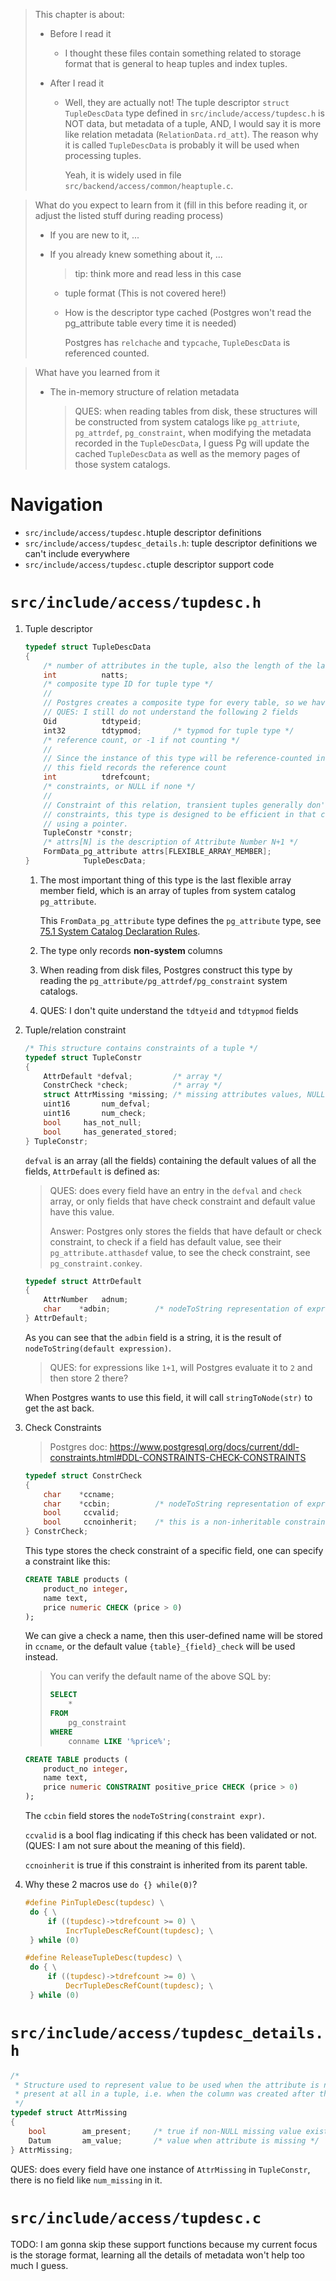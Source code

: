 > This chapter is about:
>
> * Before I read it
>
>   * I thought these files contain something related to storage format that is 
>     general to heap tuples and index tuples.
>
> * After I read it
>
>   * Well, they are actually not! The tuple descriptor `struct TupleDescData` type
>     defined in `src/include/access/tupdesc.h` is NOT data, but metadata of a
>     tuple, AND, I would say it is more like relation metadata (`RelationData.rd_att`).
>     The reason why it is called `TupleDescData` is probably it will be used
>     when processing tuples.
>
>     Yeah, it is widely used in file `src/backend/access/common/heaptuple.c`.

> What do you expect to learn from it (fill in this before reading it, or adjust
> the listed stuff during reading process)
>
> * If you are new to it, ...
> * If you already knew something about it, ... 
>   > tip: think more and read less in this case
>
>   * tuple format (This is not covered here!)
>   * How is the descriptor type cached (Postgres won't read the pg_attribute 
>     table every time it is needed)
>
>     Postgres has `relchache` and `typcache`, `TupleDescData` is referenced 
>     counted.

> What have you learned from it
>
> * The in-memory structure of relation metadata
>  
>   > QUES: when reading tables from disk, these structures will be constructed
>   > from system catalogs like `pg_attriute`, `pg_attrdef`, `pg_constraint`, 
>   > when modifying the metadata recorded in the `TupleDescData`, I guess Pg
>   > will update the cached `TupleDescData` as well as the memory pages of 
>   > those system catalogs.

# Navigation

* `src/include/access/tupdesc.h`tuple descriptor definitions
* `src/include/access/tupdesc_details.h`: tuple descriptor definitions we can't include everywhere
* `src/include/access/tupdesc.c`tuple descriptor support code

# `src/include/access/tupdesc.h`

1. Tuple descriptor

   ```c
   typedef struct TupleDescData
   {			
       /* number of attributes in the tuple, also the length of the last flexible array */
       int			natts;
       /* composite type ID for tuple type */
       //
       // Postgres creates a composite type for every table, so we have this field
       // QUES: I still do not understand the following 2 fields
       Oid			tdtypeid;		
       int32		tdtypmod;		/* typmod for tuple type */
       /* reference count, or -1 if not counting */
       // 
       // Since the instance of this type will be reference-counted in the cache 
       // this field records the reference count
       int			tdrefcount;		
       /* constraints, or NULL if none */
       //
       // Constraint of this relation, transient tuples generally don't have
       // constraints, this type is designed to be efficient in that case, by
       // using a pointer.
       TupleConstr *constr;		
       /* attrs[N] is the description of Attribute Number N+1 */
       FormData_pg_attribute attrs[FLEXIBLE_ARRAY_MEMBER];
   }			TupleDescData;
   ```

   1. The most important thing of this type is the last flexible array member 
      field, which is an array of tuples from system catalog `pg_attribute`.

      This `FromData_pg_attribute` type defines the `pg_attribute` type, see 
      [75.1 System Catalog Declaration Rules][link].
        
      [link]: ../../pg16_docs/Ch75_System_Catalog_Declarations_and_Initial_Contents/75.1_System_Catalog_Declaration_Rules.md

    2. The type only records **non-system** columns

    3. When reading from disk files, Postgres construct this type by reading the
       `pg_attribute/pg_attrdef/pg_constraint` system catalogs.

    4. QUES: I don't quite understand the `tdtyeid` and `tdtypmod` fields

2. Tuple/relation constraint

   ```c
   /* This structure contains constraints of a tuple */
   typedef struct TupleConstr
   {
       AttrDefault *defval;  		/* array */
       ConstrCheck *check;			/* array */
       struct AttrMissing *missing;	/* missing attributes values, NULL if none */
       uint16		num_defval;
       uint16		num_check;
       bool		has_not_null;
       bool		has_generated_stored;
   } TupleConstr;
   ```

   `defval` is an array (all the fields) containing the default values of all the
   fields, `AttrDefault` is defined as:

   > QUES: does every field have an entry in the `defval` and `check` array, or
   > only fields that have check constraint and default value have this value.
   >
   > Answer: Postgres only stores the fields that have default or check constraint,
   > to check if a field has default value, see their `pg_attribute.atthasdef`
   > value, to see the check constraint, see `pg_constraint.conkey`.

   ```c
   typedef struct AttrDefault
   {
       AttrNumber	adnum;
       char	   *adbin;			/* nodeToString representation of expr */
   } AttrDefault;
   ```

   As you can see that the `adbin` field is a string, it is the result of 
   `nodeToString(default expression)`.

   > QUES: for expressions like `1+1`, will Postgres evaluate it to `2` and then
   > store 2 there?

   When Postgres wants to use this field, it will call `stringToNode(str)` to get
   the ast back.

3. Check Constraints

   > Postgres doc: https://www.postgresql.org/docs/current/ddl-constraints.html#DDL-CONSTRAINTS-CHECK-CONSTRAINTS 

   ```c
   typedef struct ConstrCheck
   {
       char	   *ccname;
       char	   *ccbin;			/* nodeToString representation of expr */
       bool		ccvalid;
       bool		ccnoinherit;	/* this is a non-inheritable constraint */
   } ConstrCheck;
   ```

   This type stores the check constraint of a specific field, one can specify a
   constraint like this:

   ```sql
   CREATE TABLE products (
       product_no integer,
       name text,
       price numeric CHECK (price > 0)
   );
   ```

   We can give a check a name, then this user-defined name will be stored in 
   `ccname`, or the default value `{table}_{field}_check` will be used instead.

   > You can verify the default name of the above SQL by:
   >
   > ```sql
   > SELECT
   >	 *
   > FROM
   >     pg_constraint
   > WHERE
   >     conname LIKE '%price%';
   > ```

   ```sql
   CREATE TABLE products (
       product_no integer,
       name text,
       price numeric CONSTRAINT positive_price CHECK (price > 0)
   );
   ```

   The `ccbin` field stores the `nodeToString(constraint expr)`.

   `ccvalid` is a bool flag indicating if this check has been validated or not.
   (QUES: I am not sure about the meaning of this field).

   `ccnoinherit` is true if this constraint is inherited from its parent table.

4. Why these 2 macros use `do {} while(0)`?

   ```c
   #define PinTupleDesc(tupdesc) \
    do { \
		if ((tupdesc)->tdrefcount >= 0) \
			IncrTupleDescRefCount(tupdesc); \
    } while (0)

   #define ReleaseTupleDesc(tupdesc) \
	do { \
	    if ((tupdesc)->tdrefcount >= 0) \
			DecrTupleDescRefCount(tupdesc); \
    } while (0)
   ```

# `src/include/access/tupdesc_details.h`

```c
/*
 * Structure used to represent value to be used when the attribute is not
 * present at all in a tuple, i.e. when the column was created after the tuple
 */
typedef struct AttrMissing
{
	bool		am_present;		/* true if non-NULL missing value exists */
	Datum		am_value;		/* value when attribute is missing */
} AttrMissing;
```

QUES: does every field have one instance of `AttrMissing` in `TupleConstr`, there
is no field like `num_missing` in it.


# `src/include/access/tupdesc.c`

TODO: I am gonna skip these support functions because my current focus is the 
storage format, learning all the details of metadata won't help too much I guess.